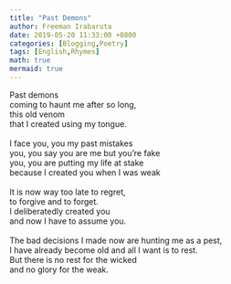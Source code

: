 ```yaml
---
title: "Past Demons"
author: Freeman Irabaruta
date: 2019-05-20 11:33:00 +0800
categories: [Blogging,Poetry]
tags: [English,Rhymes]
math: true
mermaid: true
---
```


Past demons <br>
coming to haunt me after so long, <br>
this old venom <br>
that  I created using my tongue. <br>
 <br>
I face you, you my past mistakes <br>
you, you say you are me but you’re fake <br>
you, you are  putting my life at stake <br>
because I created you when I was weak <br>
 <br>
It is now way too late to regret, <br>
to forgive and to forget. <br>
I deliberatedly created you <br>
and now I have to assume you. <br>
 <br>
The bad decisions I made now are hunting me as a pest, <br>
I have already become old and all I want is to rest. <br>
But there is no rest for the wicked <br>
and no glory for the weak. <br>
